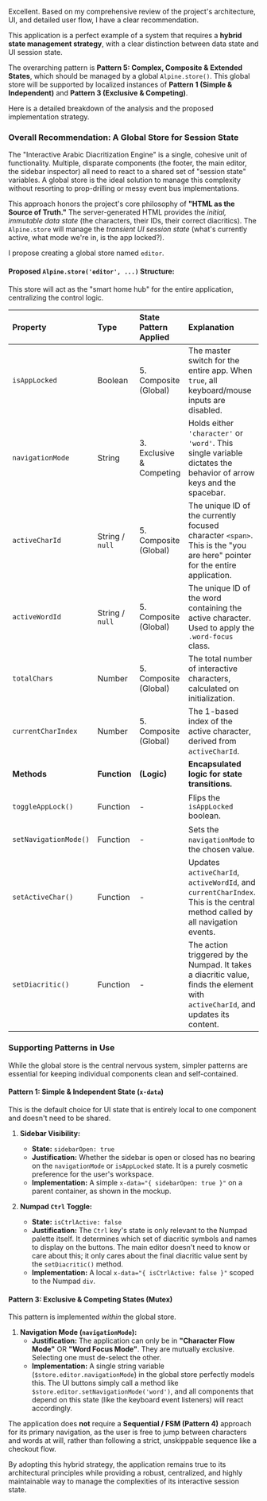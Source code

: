Excellent. Based on my comprehensive review of the project's architecture, UI, and detailed user flow, I have a clear recommendation.

This application is a perfect example of a system that requires a **hybrid state management strategy**, with a clear distinction between data state and UI session state.

The overarching pattern is **Pattern 5: Complex, Composite & Extended States**, which should be managed by a global `Alpine.store()`. This global store will be supported by localized instances of **Pattern 1 (Simple & Independent)** and **Pattern 3 (Exclusive & Competing)**.

Here is a detailed breakdown of the analysis and the proposed implementation strategy.

### Overall Recommendation: A Global Store for Session State

The "Interactive Arabic Diacritization Engine" is a single, cohesive unit of functionality. Multiple, disparate components (the footer, the main editor, the sidebar inspector) all need to react to a shared set of "session state" variables. A global store is the ideal solution to manage this complexity without resorting to prop-drilling or messy event bus implementations.

This approach honors the project's core philosophy of **"HTML as the Source of Truth."** The server-generated HTML provides the _initial, immutable data state_ (the characters, their IDs, their correct diacritics). The `Alpine.store` will manage the _transient UI session state_ (what's currently active, what mode we're in, is the app locked?).

I propose creating a global store named `editor`.

#### Proposed `Alpine.store('editor', ...)` Structure:

This store will act as the "smart home hub" for the entire application, centralizing the control logic.

| Property              | Type            | State Pattern Applied    | Explanation                                                                                                                     | Components Using This State           |
| :-------------------- | :-------------- | :----------------------- | :------------------------------------------------------------------------------------------------------------------------------ | :------------------------------------ |
| `isAppLocked`         | Boolean         | 5. Composite (Global)    | The master switch for the entire app. When `true`, all keyboard/mouse inputs are disabled.                                      | Footer (toggle), Main Editor, Sidebar |
| `navigationMode`      | String          | 3. Exclusive & Competing | Holds either `'character'` or `'word'`. This single variable dictates the behavior of arrow keys and the spacebar.              | Footer (toggle), Main Editor (keys)   |
| `activeCharId`        | String / `null` | 5. Composite (Global)    | The unique ID of the currently focused character `<span>`. This is the "you are here" pointer for the entire application.       | Main Editor, Sidebar Inspector        |
| `activeWordId`        | String / `null` | 5. Composite (Global)    | The unique ID of the word containing the active character. Used to apply the `.word-focus` class.                               | Main Editor                           |
| `totalChars`          | Number          | 5. Composite (Global)    | The total number of interactive characters, calculated on initialization.                                                       | Footer (progress display)             |
| `currentCharIndex`    | Number          | 5. Composite (Global)    | The 1-based index of the active character, derived from `activeCharId`.                                                         | Footer (progress display)             |
| **Methods**           | **Function**    | **(Logic)**              | **Encapsulated logic for state transitions.**                                                                                   | **(Event Handlers)**                  |
| `toggleAppLock()`     | Function        | -                        | Flips the `isAppLocked` boolean.                                                                                                | Footer (toggle button)                |
| `setNavigationMode()` | Function        | -                        | Sets the `navigationMode` to the chosen value.                                                                                  | Footer (mode switcher)                |
| `setActiveChar()`     | Function        | -                        | Updates `activeCharId`, `activeWordId`, and `currentCharIndex`. This is the central method called by all navigation events.     | Main Editor (key/mouse events)        |
| `setDiacritic()`      | Function        | -                        | The action triggered by the Numpad. It takes a diacritic value, finds the element with `activeCharId`, and updates its content. | Sidebar (Numpad)                      |

### Supporting Patterns in Use

While the global store is the central nervous system, simpler patterns are essential for keeping individual components clean and self-contained.

#### Pattern 1: Simple & Independent State (`x-data`)

This is the default choice for UI state that is entirely local to one component and doesn't need to be shared.

1.  **Sidebar Visibility:**

    - **State:** `sidebarOpen: true`
    - **Justification:** Whether the sidebar is open or closed has no bearing on the `navigationMode` or `isAppLocked` state. It is a purely cosmetic preference for the user's workspace.
    - **Implementation:** A simple `x-data="{ sidebarOpen: true }"` on a parent container, as shown in the mockup.

2.  **Numpad `Ctrl` Toggle:**
    - **State:** `isCtrlActive: false`
    - **Justification:** The `Ctrl` key's state is only relevant to the Numpad palette itself. It determines which set of diacritic symbols and names to display on the buttons. The main editor doesn't need to know or care about this; it only cares about the final diacritic value sent by the `setDiacritic()` method.
    - **Implementation:** A local `x-data="{ isCtrlActive: false }"` scoped to the Numpad `div`.

#### Pattern 3: Exclusive & Competing States (Mutex)

This pattern is implemented _within_ the global store.

1.  **Navigation Mode (`navigationMode`):**
    - **Justification:** The application can only be in **"Character Flow Mode"** OR **"Word Focus Mode"**. They are mutually exclusive. Selecting one must de-select the other.
    - **Implementation:** A single string variable (`$store.editor.navigationMode`) in the global store perfectly models this. The UI buttons simply call a method like `$store.editor.setNavigationMode('word')`, and all components that depend on this state (like the keyboard event listeners) will react accordingly.

The application does **not** require a **Sequential / FSM (Pattern 4)** approach for its primary navigation, as the user is free to jump between characters and words at will, rather than following a strict, unskippable sequence like a checkout flow.

By adopting this hybrid strategy, the application remains true to its architectural principles while providing a robust, centralized, and highly maintainable way to manage the complexities of its interactive session state.
